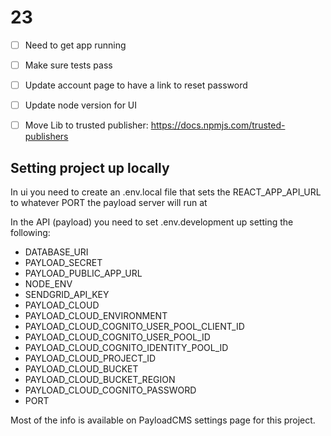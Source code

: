 # 23

- [ ] Need to get app running
- [ ] Make sure tests pass
- [ ] Update account page to have a link to reset password
- [ ] Update node version for UI
- [ ] Move Lib to trusted publisher: https://docs.npmjs.com/trusted-publishers



## Setting project up locally

In ui you need to create an .env.local file that sets the REACT_APP_API_URL to whatever PORT the payload server will run at

In the API (payload) you need to set .env.development up setting the following:
- DATABASE_URI
- PAYLOAD_SECRET
- PAYLOAD_PUBLIC_APP_URL
- NODE_ENV
- SENDGRID_API_KEY
- PAYLOAD_CLOUD
- PAYLOAD_CLOUD_ENVIRONMENT
- PAYLOAD_CLOUD_COGNITO_USER_POOL_CLIENT_ID
- PAYLOAD_CLOUD_COGNITO_USER_POOL_ID
- PAYLOAD_CLOUD_COGNITO_IDENTITY_POOL_ID
- PAYLOAD_CLOUD_PROJECT_ID
- PAYLOAD_CLOUD_BUCKET
- PAYLOAD_CLOUD_BUCKET_REGION
- PAYLOAD_CLOUD_COGNITO_PASSWORD
- PORT

Most of the info is available on PayloadCMS settings page for this project.
